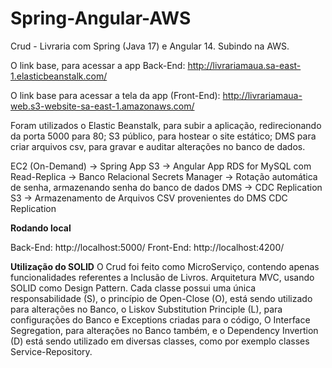 # Spring-Angular-AWS
Crud - Livraria com Spring (Java 17) e Angular 14. Subindo na AWS.

O link base, para acessar a app Back-End: http://livrariamaua.sa-east-1.elasticbeanstalk.com/

O link base para acessar a tela da app (Front-End): http://livrariamaua-web.s3-website-sa-east-1.amazonaws.com/

Foram utilizados o Elastic Beanstalk, para subir a aplicação, redirecionando da porta 5000 para 80; S3 público, para hostear o site estático; DMS para criar arquivos csv, para gravar e auditar alterações no banco de dados.

EC2 (On-Demand) -> Spring App
S3 -> Angular App
RDS for MySQL com Read-Replica -> Banco Relacional
Secrets Manager -> Rotação automática de senha, armazenando senha do banco de dados
DMS -> CDC Replication
S3 -> Armazenamento de Arquivos CSV provenientes do DMS CDC Replication


**Rodando local**

Back-End: http://localhost:5000/
Front-End: http://localhost:4200/

**Utilização do SOLID**
O Crud foi feito como MicroServiço, contendo apenas funcionalidades referentes a Inclusão de Livros. Arquitetura MVC, usando SOLID como Design Pattern.
Cada classe possui uma única responsabilidade (S), o princípio de Open-Close (O), está sendo utilizado para alterações no Banco, o Liskov Substitution Principle (L), para configurações do Banco e Exceptions criadas para o código, O Interface Segregation, para alterações no Banco também, e o Dependency Invertion (D) está sendo utilizado em diversas classes, como por exemplo classes Service-Repository.
